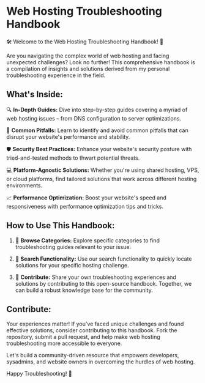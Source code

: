 # Web Hosting Troubleshooting Handbook

🛠️ Welcome to the Web Hosting Troubleshooting Handbook! 🚀

Are you navigating the complex world of web hosting and facing unexpected challenges? Look no further! This comprehensive handbook is a compilation of insights and solutions derived from my personal troubleshooting experience in the field.

## What's Inside:

🔍 **In-Depth Guides:** Dive into step-by-step guides covering a myriad of web hosting issues – from DNS configuration to server optimizations.

🚨 **Common Pitfalls:** Learn to identify and avoid common pitfalls that can disrupt your website's performance and stability.

🛡️ **Security Best Practices:** Enhance your website's security posture with tried-and-tested methods to thwart potential threats.

💻 **Platform-Agnostic Solutions:** Whether you're using shared hosting, VPS, or cloud platforms, find tailored solutions that work across different hosting environments.

📈 **Performance Optimization:** Boost your website's speed and responsiveness with performance optimization tips and tricks.

## How to Use This Handbook:

1. 📖 **Browse Categories:** Explore specific categories to find troubleshooting guides relevant to your issue.

2. 🧭 **Search Functionality:** Use our search functionality to quickly locate solutions for your specific hosting challenge.

3. 🤝 **Contribute:** Share your own troubleshooting experiences and solutions by contributing to this open-source handbook. Together, we can build a robust knowledge base for the community.

## Contribute:

Your experiences matter! If you've faced unique challenges and found effective solutions, consider contributing to this handbook. Fork the repository, submit a pull request, and help make web hosting troubleshooting more accessible to everyone.

Let's build a community-driven resource that empowers developers, sysadmins, and website owners in overcoming the hurdles of web hosting.

Happy Troubleshooting! 🚀
